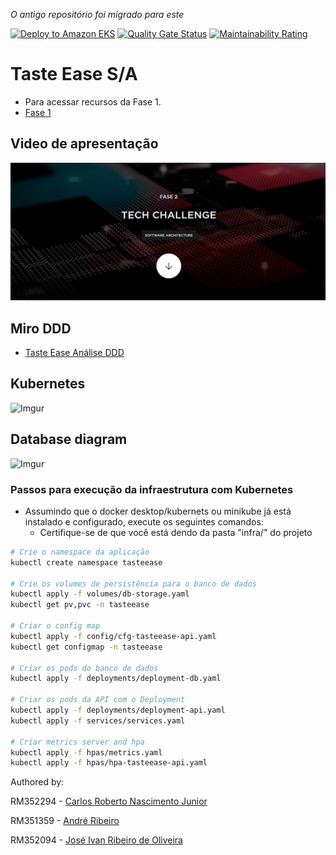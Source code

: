 _O antigo repositório foi migrado para este_

[![Deploy to Amazon EKS](https://github.com/tasteease/tasteease/actions/workflows/dotnet.yml/badge.svg)](https://github.com/tasteease/tasteease/actions/workflows/dotnet.yml)
[![Quality Gate Status](https://sonarcloud.io/api/project_badges/measure?project=tasteease_tasteease&metric=alert_status)](https://sonarcloud.io/summary/new_code?id=tasteease_tasteease)
[![Maintainability Rating](https://sonarcloud.io/api/project_badges/measure?project=tasteease_tasteease&metric=sqale_rating)](https://sonarcloud.io/summary/new_code?id=tasteease_tasteease)

# Taste Ease S/A

- Para acessar recursos da Fase 1.
- [Fase 1](../../fase-1/readme/fase-1.md)

## Video de apresentação

[![Watch the video](../../fase-1/ECRA.jpg)](https://youtu.be/YqYHhsRq4WE)

## Miro DDD

- [Taste Ease Análise DDD](https://miro.com/app/board/uXjVMm2nBP0=/?share_link_id=573849043414)

## Kubernetes

![Imgur](.../../fase-1/k8s-diagram.png)

## Database diagram

![Imgur](.../../fase-1/database-diagram.png)

### Passos para execução da infraestrutura com Kubernetes

- Assumindo que o docker desktop/kubernets ou minikube já está instalado e configurado, execute os seguintes comandos:
  - Certifique-se de que você está dendo da pasta "infra/" do projeto

```bash
# Crie o namespace da aplicação
kubectl create namespace tasteease

# Crie os volumes de persistência para o banco de dados
kubectl apply -f volumes/db-storage.yaml
kubectl get pv,pvc -n tasteease

# Criar o config map
kubectl apply -f config/cfg-tasteease-api.yaml
kubectl get configmap -n tasteease

# Criar os pods do banco de dados
kubectl apply -f deployments/deployment-db.yaml

# Criar os pods da API com o Deployment
kubectl apply -f deployments/deployment-api.yaml
kubectl apply -f services/services.yaml

# Criar metrics server and hpa
kubectl apply -f hpas/metrics.yaml
kubectl apply -f hpas/hpa-tasteease-api.yaml
```

Authored by:

RM352294 - [Carlos Roberto Nascimento Junior](https://github.com/carona-jr)

RM351359 - [André Ribeiro](https://github.com/AndreRibeir0)

RM352094 - [José Ivan Ribeiro de Oliveira](https://github.com/estrng)
